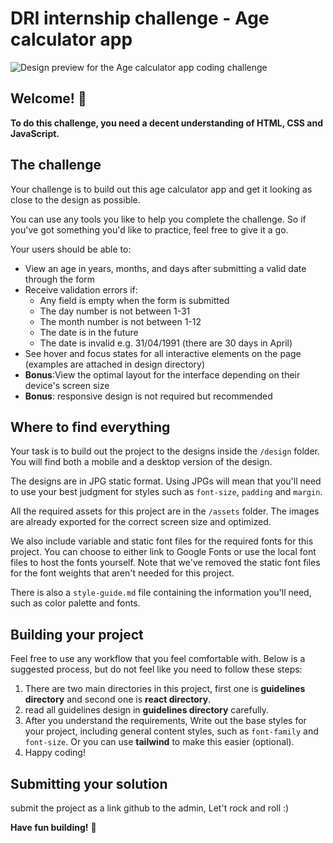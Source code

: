 # DRI internship challenge - Age calculator app

![Design preview for the Age calculator app coding challenge](./design/desktop-preview.jpg)

## Welcome! 👋

**To do this challenge, you need a decent understanding of HTML, CSS and JavaScript.**

## The challenge

Your challenge is to build out this age calculator app and get it looking as close to the design as possible.

You can use any tools you like to help you complete the challenge. So if you've got something you'd like to practice, feel free to give it a go.

Your users should be able to:

-   View an age in years, months, and days after submitting a valid date through the form
-   Receive validation errors if:
    -   Any field is empty when the form is submitted
    -   The day number is not between 1-31
    -   The month number is not between 1-12
    -   The date is in the future
    -   The date is invalid e.g. 31/04/1991 (there are 30 days in April)
-   See hover and focus states for all interactive elements on the page (examples are attached in design directory)
-   **Bonus**:View the optimal layout for the interface depending on their device's screen size
-   **Bonus**: responsive design is not required but recommended

## Where to find everything

Your task is to build out the project to the designs inside the `/design` folder. You will find both a mobile and a desktop version of the design.

The designs are in JPG static format. Using JPGs will mean that you'll need to use your best judgment for styles such as `font-size`, `padding` and `margin`.

All the required assets for this project are in the `/assets` folder. The images are already exported for the correct screen size and optimized.

We also include variable and static font files for the required fonts for this project. You can choose to either link to Google Fonts or use the local font files to host the fonts yourself. Note that we've removed the static font files for the font weights that aren't needed for this project.

There is also a `style-guide.md` file containing the information you'll need, such as color palette and fonts.

## Building your project

Feel free to use any workflow that you feel comfortable with. Below is a suggested process, but do not feel like you need to follow these steps:

1. There are two main directories in this project, first one is **guidelines directory** and second one is **react directory**.
2. read all guidelines design in **guidelines directory** carefully.
3. After you understand the requirements, Write out the base styles for your project, including general content styles, such as `font-family` and `font-size`. Or you can use **tailwind** to make this easier (optional).
4. Happy coding!

## Submitting your solution

submit the project as a link github to the admin, Let't rock and roll :)

**Have fun building!** 🚀

